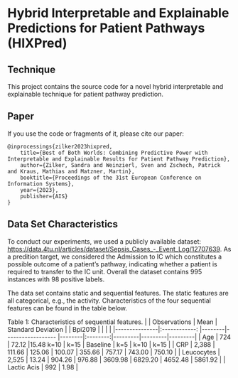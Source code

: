 #  Hybrid Interpretable and Explainable Predictions for Patient Pathways (HIXPred)
## Technique
This project contains the source code for a novel hybrid interpretable and explainable technique for patient pathway prediction.

## Paper
If you use the code or fragments of it, please cite our paper:

```
@inprocessings{zilker2023hixpred,
    title={Best of Both Worlds: Combining Predictive Power with Interpretable and Explainable Results for Patient Pathway Prediction},
    author={Zilker, Sandra and Weinzierl, Sven and Zschech, Patrick and Kraus, Mathias and Matzner, Martin},
    booktitle={Proceedings of the 31st European Conference on Information Systems},
    year={2023},
    publisher={AIS}
}
```

## Data Set Characteristics

To conduct our experiments, we used a publicly available dataset: https://data.4tu.nl/articles/dataset/Sepsis_Cases_-_Event_Log/12707639.
As a predition target, we considered the Admission to IC which constitutes a possible outcome of a patient’s pathway, indicating whether a patient is required to transfer to the IC unit. Overall the dataset contains 995 instances with 98 positive labels. 

The data set contains static and sequential features. The static features are all categorical, e.g., the activity.
Characteristics of the four sequential features can be found in the table below.

Table 1: Characteristics of sequential features.
|               | Observations  | Mean   | Standard Deviation |        |  Bpi2019 |         |         |         |
|---------------|:------------: |--------|------------------  |--------|:--------:|---------|---------|---------|
| Age           | 724           | 72.12  |15.48 k=10               | k=15   | Baseline | k=5     | k=10    | k=15    |
| CRP           | 2,388         | 111.66 | 125.06 | 100.07 | 355.66   | 757.17  | 743.00  | 750.10  |
| Leucocytes    | 2,525         | 13.24  | 904.26 | 976.88 | 3609.98  | 6829.20 | 4652.48 | 5861.92 |
| Lactic Acis   | 992           | 1.98   |
